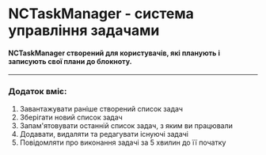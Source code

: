 # NCTaskManager - система управління задачами

#### NCTaskManager створений для користувачів, які планують і записують свої плани до блокноту.

---

### Додаток вміє:
1. Завантажувати раніше створений список задач
2. Зберігати новий список задач
3. Запам'ятовувати останній список задач, з яким ви працювали
4. Додавати, видаляти та редагувати існуючі задачі
5. Повідомляти про виконання задачі за 5 хвилин до її початку
